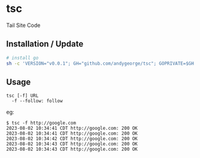 # tsc

Tail Site Code

## Installation / Update

```sh
# install go
sh -c 'VERSION="v0.0.1"; GH="github.com/andygeorge/tsc"; GOPRIVATE=$GH go install -v $GH@$VERSION'
```

## Usage

```
tsc [-f] URL
  -f --follow: follow
```

eg:

```
$ tsc -f http://google.com
2023-08-02 10:34:41 CDT http://google.com: 200 OK
2023-08-02 10:34:41 CDT http://google.com: 200 OK
2023-08-02 10:34:42 CDT http://google.com: 200 OK
2023-08-02 10:34:43 CDT http://google.com: 200 OK
2023-08-02 10:34:43 CDT http://google.com: 200 OK
```
